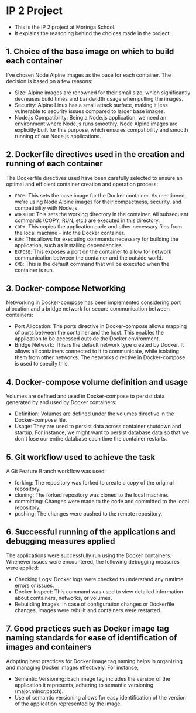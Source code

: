 # IP 2 Project

- This is the IP 2 project at Moringa School.
- It explains the reasoning behind the choices made in the project.

## 1. Choice of the base image on which to build each container

I've chosen Node Alpine images as the base for each container. The decision is based on a few reasons:

- Size: Alpine images are renowned for their small size, which significantly decreases build times and bandwidth usage when pulling the images.
- Security: Alpine Linux has a small attack surface, making it less vulnerable to security issues compared to larger base images.
- Node.js Compatibility: Being a Node.js application, we need an environment where Node.js runs smoothly. Node Alpine images are explicitly built for this purpose, which ensures compatibility and smooth running of our Node.js applications.

## 2. Dockerfile directives used in the creation and running of each container

The Dockerfile directives used have been carefully selected to ensure an optimal and efficient container creation and operation process:

- `FROM`: This sets the base image for the Docker container. As mentioned, we're using Node Alpine images for their compactness, security, and compatibility with Node.js.
- `WORKDIR`: This sets the working directory in the container. All subsequent commands (COPY, RUN, etc.) are executed in this directory.
- `COPY`: This copies the application code and other necessary files from the local machine - into the Docker container.
- `RUN`: This allows for executing commands necessary for building the application, such as installing dependencies.
- `EXPOSE`: This exposes a port on the container to allow for network communication between the container and the outside world.
- `CMD`: This is the default command that will be executed when the container is run.

## 3. Docker-compose Networking

Networking in Docker-compose has been implemented considering port allocation and a bridge network for secure communication between containers:

- Port Allocation: The ports directive in Docker-compose allows mapping of ports between the container and the host. This enables the application to be accessed outside the Docker environment.
- Bridge Network: This is the default network type created by Docker. It allows all containers connected to it to communicate, while isolating them from other networks. The networks directive in Docker-compose is used to specify this.

## 4. Docker-compose volume definition and usage

Volumes are defined and used in Docker-compose to persist data generated by and used by Docker containers:

- Definition: Volumes are defined under the volumes directive in the Docker-compose file.
- Usage: They are used to persist data across container shutdown and startup. For instance, we might want to persist database data so that we don't lose our entire database each time the container restarts.

## 5. Git workflow used to achieve the task

A Git Feature Branch workflow was used:

- forking: The repository was forked to create a copy of the original repository.
- cloning: The forked repository was cloned to the local machine.
- committing: Changes were made to the code and committed to the local repository.
- pushing: The changes were pushed to the remote repository.

## 6. Successful running of the applications and debugging measures applied

The applications were successfully run using the Docker containers. Whenever issues were encountered, the following debugging measures were applied:

- Checking Logs: Docker logs were checked to understand any runtime errors or issues.
- Docker Inspect: This command was used to view detailed information about containers, networks, or volumes.
- Rebuilding Images: In case of configuration changes or Dockerfile changes, images were rebuilt and containers were restarted.

## 7. Good practices such as Docker image tag naming standards for ease of identification of images and containers

Adopting best practices for Docker image tag naming helps in organizing and managing Docker images effectively. For instance,

- Semantic Versioning: Each image tag includes the version of the application it represents, adhering to semantic versioning (major.minor.patch).
- Use of semantic versioning allows for easy identification of the version of the application represented by the image.
